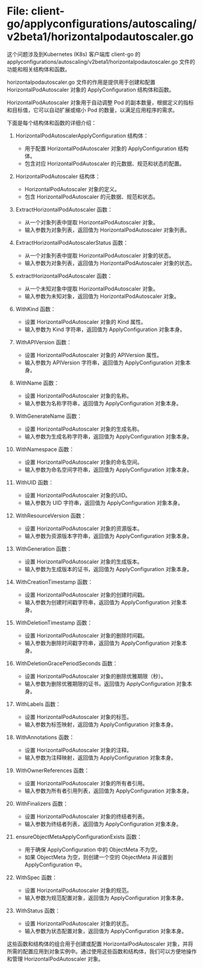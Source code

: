 # File: client-go/applyconfigurations/autoscaling/v2beta1/horizontalpodautoscaler.go

这个问题涉及到Kubernetes (K8s) 客户端库 client-go 的 applyconfigurations/autoscaling/v2beta1/horizontalpodautoscaler.go 文件的功能和相关结构体和函数。

horizontalpodautoscaler.go 文件的作用是提供用于创建和配置 HorizontalPodAutoscaler 对象的 ApplyConfiguration 结构体和函数。

HorizontalPodAutoscaler 对象用于自动调整 Pod 的副本数量，根据定义的指标和目标值，它可以自动扩展或缩小 Pod 的数量，以满足应用程序的需求。

下面是每个结构体和函数的详细介绍：

1. HorizontalPodAutoscalerApplyConfiguration 结构体：
   - 用于配置 HorizontalPodAutoscaler 对象的 ApplyConfiguration 结构体。
   - 包含对应 HorizontalPodAutoscaler 的元数据、规范和状态的配置。

2. HorizontalPodAutoscaler 结构体：
   - HorizontalPodAutoscaler 对象的定义。
   - 包含 HorizontalPodAutoscaler 的元数据、规范和状态。

3. ExtractHorizontalPodAutoscaler 函数：
   - 从一个对象列表中提取 HorizontalPodAutoscaler 对象。
   - 输入参数为对象列表，返回值为 HorizontalPodAutoscaler 对象列表。

4. ExtractHorizontalPodAutoscalerStatus 函数：
   - 从一个对象列表中提取 HorizontalPodAutoscaler 对象的状态。
   - 输入参数为对象列表，返回值为 HorizontalPodAutoscaler 对象的状态。

5. extractHorizontalPodAutoscaler 函数：
   - 从一个未知对象中提取 HorizontalPodAutoscaler 对象。
   - 输入参数为未知对象，返回值为 HorizontalPodAutoscaler 对象。

6. WithKind 函数：
   - 设置 HorizontalPodAutoscaler 对象的 Kind 属性。
   - 输入参数为 Kind 字符串，返回值为 ApplyConfiguration 对象本身。

7. WithAPIVersion 函数：
   - 设置 HorizontalPodAutoscaler 对象的 APIVersion 属性。
   - 输入参数为 APIVersion 字符串，返回值为 ApplyConfiguration 对象本身。

8. WithName 函数：
   - 设置 HorizontalPodAutoscaler 对象的名称。
   - 输入参数为名称字符串，返回值为 ApplyConfiguration 对象本身。

9. WithGenerateName 函数：
   - 设置 HorizontalPodAutoscaler 对象的生成名称。
   - 输入参数为生成名称字符串，返回值为 ApplyConfiguration 对象本身。

10. WithNamespace 函数：
    - 设置 HorizontalPodAutoscaler 对象的命名空间。
    - 输入参数为命名空间字符串，返回值为 ApplyConfiguration 对象本身。

11. WithUID 函数：
    - 设置 HorizontalPodAutoscaler 对象的UID。
    - 输入参数为 UID 字符串，返回值为 ApplyConfiguration 对象本身。

12. WithResourceVersion 函数：
    - 设置 HorizontalPodAutoscaler 对象的资源版本。
    - 输入参数为资源版本字符串，返回值为 ApplyConfiguration 对象本身。

13. WithGeneration 函数：
    - 设置 HorizontalPodAutoscaler 对象的生成版本。
    - 输入参数为生成版本的证书，返回值为 ApplyConfiguration 对象本身。

14. WithCreationTimestamp 函数：
    - 设置 HorizontalPodAutoscaler 对象的创建时间戳。
    - 输入参数为创建时间戳字符串，返回值为 ApplyConfiguration 对象本身。

15. WithDeletionTimestamp 函数：
    - 设置 HorizontalPodAutoscaler 对象的删除时间戳。
    - 输入参数为删除时间戳字符串，返回值为 ApplyConfiguration 对象本身。

16. WithDeletionGracePeriodSeconds 函数：
    - 设置 HorizontalPodAutoscaler 对象的删除优雅期限（秒）。
    - 输入参数为删除优雅期限的证书，返回值为 ApplyConfiguration 对象本身。

17. WithLabels 函数：
    - 设置 HorizontalPodAutoscaler 对象的标签。
    - 输入参数为标签映射，返回值为 ApplyConfiguration 对象本身。

18. WithAnnotations 函数：
    - 设置 HorizontalPodAutoscaler 对象的注释。
    - 输入参数为注释映射，返回值为 ApplyConfiguration 对象本身。

19. WithOwnerReferences 函数：
    - 设置 HorizontalPodAutoscaler 对象的所有者引用。
    - 输入参数为所有者引用列表，返回值为 ApplyConfiguration 对象本身。

20. WithFinalizers 函数：
    - 设置 HorizontalPodAutoscaler 对象的终结者列表。
    - 输入参数为终结者列表，返回值为 ApplyConfiguration 对象本身。

21. ensureObjectMetaApplyConfigurationExists 函数：
    - 用于确保 ApplyConfiguration 中的 ObjectMeta 不为空。
    - 如果 ObjectMeta 为空，则创建一个空的 ObjectMeta 并设置到 ApplyConfiguration 中。

22. WithSpec 函数：
    - 设置 HorizontalPodAutoscaler 对象的规范。
    - 输入参数为规范配置对象，返回值为 ApplyConfiguration 对象本身。

23. WithStatus 函数：
    - 设置 HorizontalPodAutoscaler 对象的状态。
    - 输入参数为状态配置对象，返回值为 ApplyConfiguration 对象本身。

这些函数和结构体的组合用于创建或配置 HorizontalPodAutoscaler 对象，并将所需的配置应用到对象实例中。通过使用这些函数和结构体，我们可以方便地操作和管理 HorizontalPodAutoscaler 对象。

